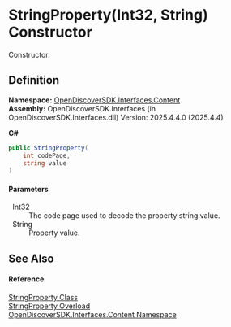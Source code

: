 # StringProperty(Int32, String) Constructor


Constructor.



## Definition
**Namespace:** <a href="79f11d04-c275-b915-db5b-ab2227989555">OpenDiscoverSDK.Interfaces.Content</a>  
**Assembly:** OpenDiscoverSDK.Interfaces (in OpenDiscoverSDK.Interfaces.dll) Version: 2025.4.4.0 (2025.4.4)

**C#**
``` C#
public StringProperty(
	int codePage,
	string value
)
```



#### Parameters
<dl><dt>  Int32</dt><dd>The code page used to decode the property string value.</dd><dt>  String</dt><dd>Property value.</dd></dl>

## See Also


#### Reference
<a href="d10a95e6-e90a-e2fe-6d01-c4c6f4cf7262">StringProperty Class</a>  
<a href="fc59f20b-b097-9818-292e-4cb70ae66040">StringProperty Overload</a>  
<a href="79f11d04-c275-b915-db5b-ab2227989555">OpenDiscoverSDK.Interfaces.Content Namespace</a>  

